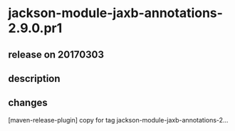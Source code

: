 # jackson-module-jaxb-annotations-2.9.0.pr1

## release on 20170303

## description

## changes

[maven-release-plugin] copy for tag jackson-module-jaxb-annotations-2…

